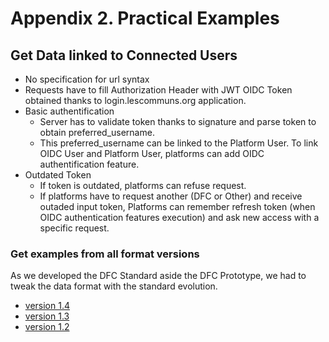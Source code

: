 # Appendix 2. Practical Examples

## Get Data linked to Connected Users

* No specification for url syntax
* Requests have to fill Authorization Header with JWT OIDC Token obtained thanks to login.lescommuns.org application.
* Basic authentification
  * Server has to validate token thanks to signature and parse token to obtain preferred\_username.
  * This preferred\_username can be linked to the Platform User. To link OIDC User and Platform User, platforms can add OIDC authentification feature.
* Outdated Token
  * If token is outdated, platforms can refuse request.
  * If platforms have to request another \(DFC or Other\) and receive outaded input token, Platforms can remember refresh token \(when OIDC authentication features execution\) and ask new access with a specific request.

### Get examples from all format versions

As we developed the DFC Standard aside the DFC Prototype, we had to tweak the data format with the standard evolution.

* [version 1.4](https://github.com/datafoodconsortium/standarddocumentation/tree/bf798061ab399eca4ada363fa47da245908a3ae0/appendixes/practical-examples/practical-examples/version-1-4.md)
* [version 1.3](https://github.com/datafoodconsortium/standarddocumentation/tree/bf798061ab399eca4ada363fa47da245908a3ae0/appendixes/practical-examples/practical-examples/version-1-3.md)
* [version 1.2](https://github.com/datafoodconsortium/standarddocumentation/tree/bf798061ab399eca4ada363fa47da245908a3ae0/appendixes/practical-examples/practical-examples/version-1-2.md)

